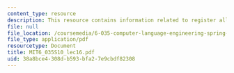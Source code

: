 ```yaml
---
content_type: resource
description: This resource contains information related to register allocation.
file: null
file_location: /coursemedia/6-035-computer-language-engineering-spring-2010/38a8bce4308db593bfa27e9cbdf82308_MIT6_035S10_lec16.pdf
file_type: application/pdf
resourcetype: Document
title: MIT6_035S10_lec16.pdf
uid: 38a8bce4-308d-b593-bfa2-7e9cbdf82308
---
```

